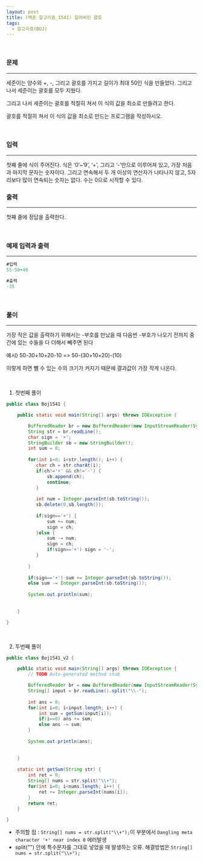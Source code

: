 ```yaml
---
layout: post
title: (백준 알고리즘_1541) 잃어버린 괄호
tags:
  - 알고리즘(BOJ)
---
```


<br>

### 문제

---

세준이는 양수와 +, -, 그리고 괄호를 가지고 길이가 최대 50인 식을 만들었다. 그리고 나서 세준이는 괄호를 모두 지웠다.

그리고 나서 세준이는 괄호를 적절히 쳐서 이 식의 값을 최소로 만들려고 한다.

괄호를 적절히 쳐서 이 식의 값을 최소로 만드는 프로그램을 작성하시오.

<br>

### 입력

---

첫째 줄에 식이 주어진다. 식은 ‘0’~‘9’, ‘+’, 그리고 ‘-’만으로 이루어져 있고, 가장 처음과 마지막 문자는 숫자이다. 그리고 연속해서 두 개 이상의 연산자가 나타나지 않고, 5자리보다 많이 연속되는 숫자는 없다. 수는 0으로 시작할 수 있다.<br>

### 출력

---

첫째 줄에 정답을 출력한다.

<br>

### 예제 입력과 출력

---

```java
#입력
55-50+40
```

```java
#출력
-35
```

<br>

### 풀이

---

가장 작은 값을 출력하기 위해서는 -부호를 만났을 때 다음번 -부호가 나오기 전까지 중간에 있는 수들을 다 더해서 빼주면 된다

예시) 50-30+10+20-10 => 50-(30+10+20)-(10) 

이렇게 하면 뺄 수 있는 수의 크기가 커지기 때문에 결과값이 가장 작게 나온다. 

<br>

1. 첫번째 풀이

```java
public class Boj1541 {

	public static void main(String[] args) throws IOException {

		BufferedReader br = new BufferedReader(new InputStreamReader(System.in));
		String str = br.readLine();
		char sign = '+';
		StringBuilder sb = new StringBuilder();
		int sum = 0;
		
		for(int i=0; i<str.length(); i++) {
		   char ch = str.charAt(i);
		   if(ch!='+' && ch!='-') {
			   sb.append(ch);
			   continue;
		   }
		   
		   int num = Integer.parseInt(sb.toString());
		   sb.delete(0,sb.length());
		   
		   if(sign=='+') {
			   sum += num;
			   sign = ch;
		   }else {
			   sum -= num;
			   sign = ch;
			   if(sign=='+') sign = '-';
		   }
		   
		}
		
		if(sign=='+') sum += Integer.parseInt(sb.toString());
		else sum -= Integer.parseInt(sb.toString());
		
		System.out.println(sum);
		
		
	}

}

```

<br>

2. 두번째 풀이

```java
public class Boj1541_v2 {

	public static void main(String[] args) throws IOException {
		// TODO Auto-generated method stub

		BufferedReader br = new BufferedReader(new InputStreamReader(System.in));
		String[] input = br.readLine().split("\\-");
		
		int ans = 0;
		for(int i=0; i<input.length; i++) {
		    int sum = getSum(input[i]);
		    if(i==0) ans += sum;
		    else ans -= sum;
		}
		
		System.out.println(ans);
		
		
	}
	
	static int getSum(String str) {
		int ret = 0;
		String[] nums = str.split("\\+");
		for(int i=0; i<nums.length; i++) {
			ret += Integer.parseInt(nums[i]);
		}
		return ret;
	}

}
```

- 주의할 점 : `String[] nums = str.split("\\+");`이 부분에서 `Dangling meta character '+' near index 0` 에러발생
- split("") 안에 특수문자를 그대로 넣었을 때 발생하는 오류. 해결방법은 `String[] nums = str.split("\\+");`